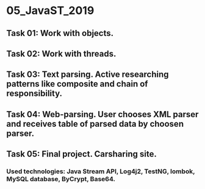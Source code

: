 # <p>05_JavaST_2019</p>

<h2>Task 01: Work with objects.
  
<h2>Task 02: Work with threads.
  
<h2>Task 03: Text parsing. Active researching patterns like composite and chain of responsibility.
  
<h2>Task 04: Web-parsing. User chooses XML parser and receives table of parsed data by choosen parser.
  
<h2>Task 05: Final project. Carsharing site.
  
<h3>Used technologies: Java Stream API, Log4j2, TestNG, lombok, MySQL database, ByCrypt, Base64.<h3>
